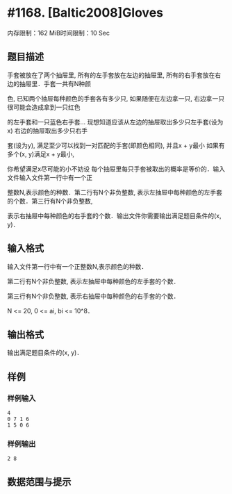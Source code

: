 # #1168. [Baltic2008]Gloves

内存限制：162 MiB时间限制：10 Sec

## 题目描述

手套被放在了两个抽屉里, 所有的左手套放在左边的抽屉里, 所有的右手套放在右边的抽屉里．手套一共有N种颜

色, 已知两个抽屉每种颜色的手套各有多少只, 如果随便在左边拿一只, 右边拿一只 很可能会造成拿到一只红色

的左手套和一只蓝色右手套... 现想知道应该从左边的抽屉取出多少只左手套(设为x) 右边的抽屉取出多少只右手

套(设为y), 满足至少可以找到一对匹配的手套(即颜色相同), 并且x + y最小 如果有多个(x, y)满足x + y最小, 

你希望满足x尽可能的小不妨设 每个抽屉里每只手套被取出的概率是等价的．输入文件输入文件第一行中有一个正

整数N,表示颜色的种数．第二行有N个非负整数, 表示左抽屉中每种颜色的左手套的个数．第三行有N个非负整数, 

表示右抽屉中每种颜色的右手套的个数．输出文件你需要输出满足题目条件的(x, y)．

## 输入格式

输入文件第一行中有一个正整数N,表示颜色的种数．

第二行有N个非负整数, 表示左抽屉中每种颜色的左手套的个数．

第三行有N个非负整数, 表示右抽屉中每种颜色的右手套的个数．

N <= 20, 0 <= ai, bi <= 10^8．

## 输出格式

输出满足题目条件的(x, y)．

## 样例

### 样例输入

    
    4
    0 7 1 6
    1 5 0 6
    

### 样例输出

    
    2 8
    

## 数据范围与提示
